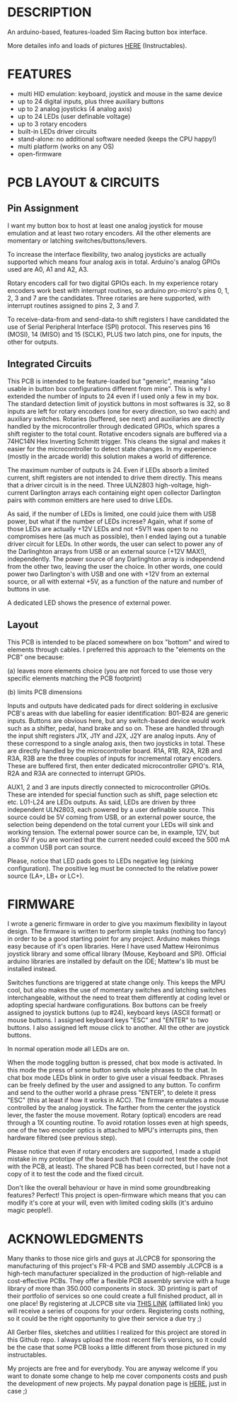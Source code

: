 # DESCRIPTION
An arduino-based, features-loaded Sim Racing button box interface.

More detailes info and loads of pictures [HERE](https://www.instructables.com/Stand-Alone-SimRacing-Multi-HID-Interface/) (Instructables).

# FEATURES
- multi HID emulation: keyboard, joystick and mouse in the same device
- up to 24 digital inputs, plus three auxiliary buttons
- up to 2 analog joysticks (4 analog axis)
- up to 24 LEDs (user definable voltage)
- up to 3 rotary encoders
- built-in LEDs driver circuits
- stand-alone: no additional software needed (keeps the CPU happy!)
- multi platform (works on any OS)
- open-firmware

# PCB LAYOUT & CIRCUITS
## Pin Assignment
I want my button box to host at least one analog joystick for mouse emulation and at least two rotary encoders. All the other elements are momentary or latching switches/buttons/levers.

To increase the interface flexibility, two analog joysticks are actually supported which means four analog axis in total. Arduino's analog GPIOs used are A0, A1 and A2, A3.

Rotary encoders call for two digital GPIOs each. In my experience rotary encoders work best with interrupt routines, so arduino pro-micro's pins 0, 1, 2, 3 and 7 are the candidates. Three rotaries are here supported, with interrupt routines assigned to pins 2, 3 and 7.

To receive-data-from and send-data-to shift registers I have candidated the use of Serial Peripheral Interface (SPI) protocol. This reserves pins 16 (MOSI), 14 (MISO) and 15 (SCLK), PLUS two latch pins, one for inputs, the other for outputs.
## Integrated Circuits
This PCB is intended to be feature-loaded but "generic", meaning "also usable in button box configurations different from mine". This is why I extended the number of inputs to 24 even if I used only a few in my box. The standard detection limit of joystick buttons in most softwares is 32, so 8 inputs are left for rotary encoders (one for every direction, so two each) and auxiliary switches. Rotaries (buffered, see next) and auxiliaries are directly handled by the microcontroller through dedicated GPIOs, which spares a shift register to the total count.
Rotative encoders signals are buffered via a 74HC14N Hex Inverting Schmitt trigger. This cleans the signal and makes it easier for the microcontroller to detect state changes. In my experience (mostly in the arcade world) this solution makes a world of difference.

The maximum number of outputs is 24. Even if LEDs absorb a limited current, shift registers are not intended to drive them directly. This means that a driver circuit is in the need. Three ULN2803 high-voltage, high-current Darlington arrays each containing eight open collector Darlington pairs with common emitters are here used to drive LEDs.

As said, if the number of LEDs is limited, one could juice them with USB power, but what if the number of LEDs increse? Again, what if some of those LEDs are actually +12V LEDs and not +5V?I was open to no compromises here (as much as possible), then I ended laying out a tunable driver circuit for LEDs. In other words, the user can select to power any of the Darlinghton arrays from USB or an external source (+12V MAX!), independently. The power source of any Darlinghton array is independend from the other two, leaving the user the choice. In other words, one could power two Darlington's with USB and one with +12V from an external source, or all with external +5V, as a function of the nature and number of buttons in use.

A dedicated LED shows the presence of external power.

## Layout
This PCB is intended to be placed somewhere on box "bottom" and wired to elements through cables. I preferred this approach to the "elements on the PCB" one because:

(a) leaves more elements choice (you are not forced to use those very specific elements matching the PCB footprint)

(b) limits PCB dimensions

Inputs and outputs have dedicated pads for direct soldering in exclusive PCB's areas with due labelling for easier identification:
B01-B24 are generic inputs. Buttons are obvious here, but any switch-based device would work such as a shifter, pedal, hand brake and so on. These are handled through the input shift registers
J1X, J1Y and J2X, J2Y are analog inputs. Any of these correspond to a single analog axis, then two joysticks in total. These are directly handled by the microcontroller board.
R1A, R1B, R2A, R2B and R3A, R3B are the three couples of inputs for incremental rotary encoders. These are buffered first, then enter dedicated microcontroller GPIO's. R1A, R2A and R3A are connected to interrupt GPIOs.

AUX1, 2 and 3 are inputs directly connected to microcontroller GPIOs. These are intended for special function such as shift, page selection etc etc.
L01-L24 are LEDs outputs. As said, LEDs are driven by three independent ULN2803, each powered by a user definable source. This source could be 5V coming from USB, or an external power source, the selection being dependend on the total current your LEDs will sink and working tension. The external power source can be, in example, 12V, but also 5V if you are worried that the current needed could exceed the 500 mA a common USB port can source.

Please, notice that LED pads goes to LEDs negative leg (sinking configuration). The positive leg must be connected to the relative power source (LA+, LB+ or LC+).

# FIRMWARE
I wrote a generic firmware in order to give you maximum flexibility in layout design. The firmware is written to perform simple tasks (nothing too fancy) in order to be a good starting point for any project.
Arduino makes things easy because of it's open libraries. Here I have used Mattew Heironimus joystick library and some offical library (Mouse, Keyboard and SPI). Official arduino libraries are installed by default on the IDE; Mattew's lib must be installed instead.

Switches functions are triggered at state change only. This keeps the MPU cool, but also makes the use of momentary switches and latching switches interchangeable, without the need to treat them differently at coding level or adopting special hardware configurations. Box buttons can be freely assigned to joystick buttons (up to #24), keyboard keys (ASCII format) or mouse buttons. I assigned keyboard keys "ESC" and "ENTER" to two buttons. I also assigned left mouse click to another. All the other are joystick buttons.

In normal operation mode all LEDs are on.

When the mode toggling button is pressed, chat box mode is activated. In this mode the press of some button sends whole phrases to the chat. In chat box mode LEDs blink in order to give user a visual feedback. Phrases can be freely defined by the user and assigned to any button. To confirm and send to the outher world a phrase press "ENTER", to delete it press "ESC" (this at least if how it works in ACC).
The firmware emulates a mouse controlled by the analog joystick. The farther from the center the joystick lever, the faster the mouse movement.
Rotary (optical) encoders are read through a 1X counting routine. To avoid rotation losses even at high speeds, one of the two encoder optics is attached to MPU's interrupts pins, then hardware filtered (see previous step).

Please notice that even if rotary encoders are supported, I made a stupid mistake in my prototipe of the board such that I could not test the code (not with the PCB, at least). The shared PCB has been corrected, but I have not a copy of it to test the code and the fixed circuit. 

Don't like the overall behaviour or have in mind some groundbreaking features? Perfect! This project is open-firmware which means that you can modify it's core at your will, even with limited coding skills (it's arduino magic people!).

# ACKNOWLEDGMENTS
Many thanks to those nice girls and guys at JLCPCB for sponsoring the manufacturing of this project's FR-4 PCB and SMD assembly
JLCPCB is a high-tech manufacturer specialized in the production of high-reliable and cost-effective PCBs. They offer a flexible PCB assembly service with a huge library of more than 350.000 components in stock.
3D printing is part of their portfolio of services so one could create a full finished product, all in one place!
By registering at JLCPCB site via [THIS LINK](https://jlcpcb.com/IAT) (affiliated link) you will receive a series of coupons for your orders. Registering costs nothing, so it could be the right opportunity to give their service a due try ;)

All Gerber files, sketches and utilities I realized for this project are stored in this Github repo. I always upload the most recent file's versions, so it could be the case that some PCB looks a little different from those pictured in my instructables.

My projects are free and for everybody. You are anyway welcome if you want to donate some change to help me cover components costs and push the development of new projects.
My paypal donation page is [HERE](https://paypal.me/GuidolinMarco?country.x=IT&locale.x=it_IT), just in case ;)
